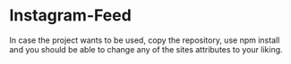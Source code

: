 # Instagram-Feed
In case the project wants to be used, copy the repository, use npm install and you should be able to change any of the sites attributes to your liking.

